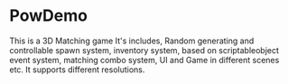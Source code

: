 # PowDemo
This is a 3D Matching game
It's includes, Random generating and controllable spawn system, inventory system, based on scriptableobject event system, matching combo system, UI and Game in different scenes etc. It supports different resolutions.
